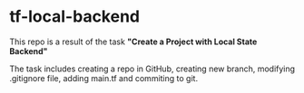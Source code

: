 # tf-local-backend

This repo is a result of the task **"Create a Project with Local State Backend"**

The task includes creating a repo in GitHub, creating new branch,  modifying .gitignore file, adding main.tf and commiting to git.